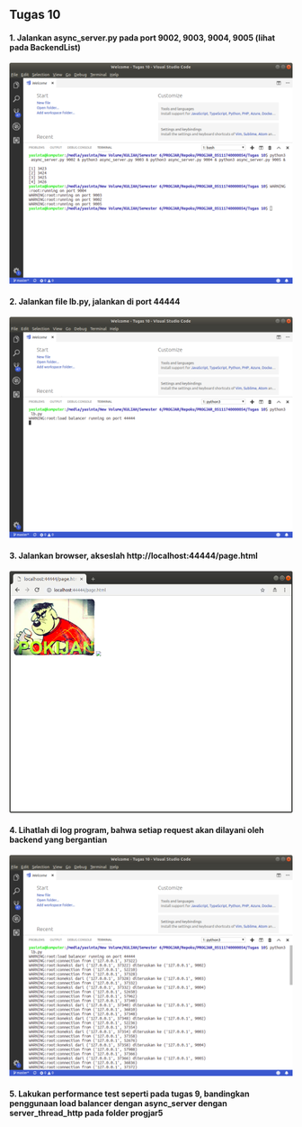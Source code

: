 ## Tugas 10

#### 1. Jalankan async_server.py pada port 9002, 9003, 9004, 9005 (lihat pada BackendList)
![1](https://github.com/yasintayusniawati/PROGJAR_05111740000054/blob/master/Tugas%2010/Screenshot/Run_async_server.py.png)

#### 2. Jalankan file lb.py, jalankan di port 44444
![2](https://github.com/yasintayusniawati/PROGJAR_05111740000054/blob/master/Tugas%2010/Screenshot/Run_lb.py.png)

#### 3. Jalankan browser, akseslah http://localhost:44444/page.html
![3](https://github.com/yasintayusniawati/PROGJAR_05111740000054/blob/master/Tugas%2010/Screenshot/lb.py_port_44444.png)

#### 4. Lihatlah di log program, bahwa setiap request akan dilayani oleh backend yang bergantian
![4](https://github.com/yasintayusniawati/PROGJAR_05111740000054/blob/master/Tugas%2010/Screenshot/log_lb.py.png)

#### 5. Lakukan performance test seperti pada tugas 9, bandingkan penggunaan load balancer dengan async_server dengan server_thread_http pada folder progjar5
